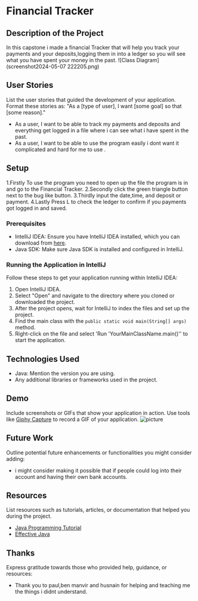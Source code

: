 
# Financial Tracker
## Description of the Project
In this capstone i made a financial Tracker that will help you track your payments and your deposits,logging them in into a ledger so you will see what you have spent your money in the past.
![Class Diagram](screenshot2024-05-07 222205.png)
## User Stories
List the user stories that guided the development of your application. Format these stories as: "As a [type of user], I want [some goal] so that [some reason]."
- As a user, I want to be able to track my payments and deposits and everything get logged  in a file where i can see what i have spent in the past.
- As a user, I want to be able to use the program easily i dont want it complicated and hard for me to use .
## Setup
1.Firstly To use the program you need to open up the file the program is in and go to the Financial Tracker.
2.Secondly click the green triangle button next to the bug like button.
3.Thirdly input the date,time, and deposit or payment.
4.Lastly Press L to check the ledger to confirm if you payments got logged in and saved.


### Prerequisites
- IntelliJ IDEA: Ensure you have IntelliJ IDEA installed, which you can download from [here](https://www.jetbrains.com/idea/download/).
- Java SDK: Make sure Java SDK is installed and configured in IntelliJ.
### Running the Application in IntelliJ
Follow these steps to get your application running within IntelliJ IDEA:
1. Open IntelliJ IDEA.
2. Select "Open" and navigate to the directory where you cloned or downloaded the project.
3. After the project opens, wait for IntelliJ to index the files and set up the project.
4. Find the main class with the `public static void main(String[] args)` method.
5. Right-click on the file and select 'Run 'YourMainClassName.main()'' to start the application.
## Technologies Used
- Java: Mention the version you are using.
- Any additional libraries or frameworks used in the project.
## Demo
Include screenshots or GIFs that show your application in action. Use tools like [Giphy Capture](https://giphy.com/apps/giphycapture) to record a GIF of your application.
![picture](lastone.png)
## Future Work
Outline potential future enhancements or functionalities you might consider adding:
- i might consider making it possible that if people could log into their account and having their own bank accounts.
## Resources
List resources such as tutorials, articles, or documentation that helped you during the project.
- [Java Programming Tutorial](https://www.example.com)
- [Effective Java](https://www.example.com)
## Thanks
Express gratitude towards those who provided help, guidance, or resources:
- Thank you to paul,ben manvir and husnain for helping and teaching me the things i didnt understand.
